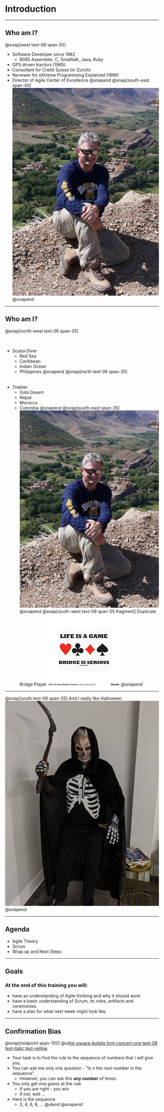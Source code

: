
# Introduction
---
## Who am I?
@snap[west text-06 span-55]
- Software Developer since 1982
    - 8085 Assembler, C, Smalltalk, Java, Ruby
- GPS driven tractors (1985)
- Consultant for Credit Suisse (in Zurich)
- Reviewer for eXtreme Programming Explained (1996)
- Director of Agile Center of Excellence
@snapend
@snap[south-east span-40]
![Me](assets/img/bio-greg-on-hill.jpg)
@snapend

---
## Who am I?
@snap[north-west text-06 span-35]
<br><br><br>
- Scuba Diver
    - Red Sea
    - Caribbean
    - Indian Ocean
    - Philippines
@snapend
@snap[north text-06 span-35]
<br><br><br>
- Trekker
    - Gobi Desert
    - Nepal
    - Morocco
    - Colombia
@snapend
@snap[south-east span-35]
![Me](assets/img/bio-greg-on-hill.jpg)
@snapend
@snap[south-west text-09 span-55 fragment]
Duplicate Bridge Player
![](assets/img/duplicate-bridge.jpg)
@snapend
---

@snap[south text-09 span-35]
And I really like Halloween
![Me](assets/img/grim-reaper.jpg)
@snapend

---
## Agenda
- Agile Theory
- Scrum
- Wrap up and Next Steps

---
## Goals
### At the end of this training you will:
- have an understanding of Agile thinking and why it should work.
- have a basic understanding of Scrum, its roles, artifacts and ceremonies.
- have a plan for what next week might look like.

---
## Confirmation Bias
@snap[midpoint span-100]
@ul[list-square-bullets font-concert-one text-08 text-italic text-yellow](true)
- Your task is to find the rule to the sequence of numbers that I will give you.
- You can ask me only one question - "Is n the next number in the sequence".
  - However, you can ask this **any number** of times.
- You only get one guess at the rule
  - if you are right - you win
  - if not, well ...
- Here is the sequence
    - 2, 4, 6, 8, ...
@ulend
@snapend

